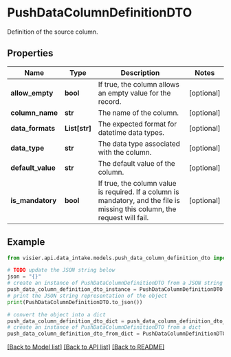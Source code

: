 # PushDataColumnDefinitionDTO

Definition of the source column.

## Properties

Name | Type | Description | Notes
------------ | ------------- | ------------- | -------------
**allow_empty** | **bool** | If true, the column allows an empty value for the record. | [optional] 
**column_name** | **str** | The name of the column. | [optional] 
**data_formats** | **List[str]** | The expected format for datetime data types. | [optional] 
**data_type** | **str** | The data type associated with the column. | [optional] 
**default_value** | **str** | The default value of the column. | [optional] 
**is_mandatory** | **bool** | If true, the column value is required. If a column is mandatory, and the file is missing this column, the request will fail. | [optional] 

## Example

```python
from visier.api.data_intake.models.push_data_column_definition_dto import PushDataColumnDefinitionDTO

# TODO update the JSON string below
json = "{}"
# create an instance of PushDataColumnDefinitionDTO from a JSON string
push_data_column_definition_dto_instance = PushDataColumnDefinitionDTO.from_json(json)
# print the JSON string representation of the object
print(PushDataColumnDefinitionDTO.to_json())

# convert the object into a dict
push_data_column_definition_dto_dict = push_data_column_definition_dto_instance.to_dict()
# create an instance of PushDataColumnDefinitionDTO from a dict
push_data_column_definition_dto_from_dict = PushDataColumnDefinitionDTO.from_dict(push_data_column_definition_dto_dict)
```
[[Back to Model list]](../README.md#documentation-for-models) [[Back to API list]](../README.md#documentation-for-api-endpoints) [[Back to README]](../README.md)


